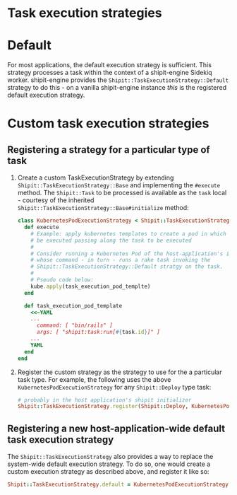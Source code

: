 # Task execution strategies

# Default

For most applications, the default execution strategy is sufficient. This strategy processes a task within the context of a shipit-engine Sidekiq worker. shipit-engine provides the `Shipit::TaskExecutionStrategy::Default` strategy to do this - on a vanilla shipit-engine instance _this_ is the registered default execution strategy.

# Custom task execution strategies

## Registering a strategy for a particular type of task

1. Create a custom TaskExecutionStrategy by extending `Shipit::TaskExecutionStrategy::Base` and implementing the `#execute` method. The `Shipit::Task` to be processed is available as the `task` local - courtesy of the inherited `Shipit::TaskExecutionStrategy::Base#initialize` method:
    ```ruby
    class KubernetesPodExecutionStrategy < Shipit::TaskExecutionStrategy::Base
      def execute
        # Example: apply kubernetes templates to create a pod in which the job should
        # be executed passing along the task to be executed
        #
        # Consider running a Kubernetes Pod of the host-application's image
        # whose command - in turn - runs a rake task invoking the
        # Shipit::TaskExecutionStrategy::Default stratgy on the task.
        #
        # Pseudo code below:
        kube.apply(task_execution_pod_templte)
      end

      def task_execution_pod_template
        <<~YAML
        ...
          command: [ "bin/rails" ]
          args: [ "shipit:task:run[#{task.id}]" ]
        ...
        YAML
      end
    end
    ```
2. Register the custom strategy as the strategy to use for the a particular task type. For example, the following uses the above `KubernetesPodExecutionStrategy` for any `Shipit::Deploy` type task:
    ```ruby
    # probably in the host application's shipit initializer
    Shipit::TaskExecutionStrategy.register(Shipit::Deploy, KubernetesPodExecutionStrategy)
    ```

## Registering a new host-application-wide default task execution strategy

The `Shipit::TaskExecutionStrategy` also provides a way to replace the system-wide default execution strategy. To do so, one would create a custom execution strategy as described above, and register it like so:

```ruby
Shipit::TaskExecutionStrategy.default = KubernetesPodExecutionStrategy
```
